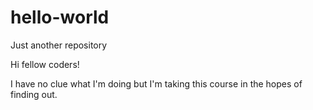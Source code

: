 # hello-world
Just another repository

Hi fellow coders!

I have no clue what I'm doing but I'm taking this course in the hopes of finding out.
